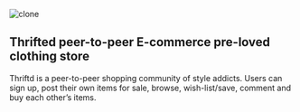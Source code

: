 ![clone](https://imgur.com/slcUVwe.png)

## Thrifted peer-to-peer E-commerce pre-loved clothing store 

Thriftd is a peer-to-peer shopping community of style addicts. Users can sign up, post their own items for sale, browse, wish-list/save, comment and buy each other’s items.


